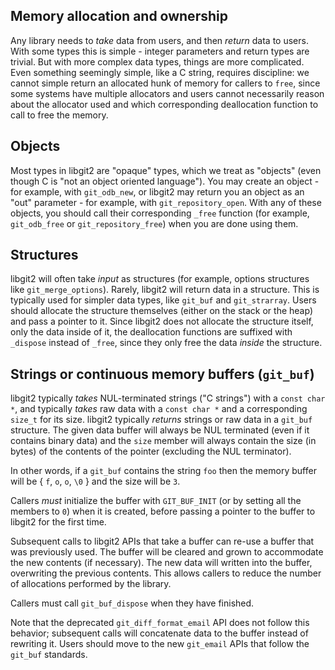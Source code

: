 Memory allocation and ownership
-------------------------------

Any library needs to _take_ data from users, and then _return_ data to
users.  With some types this is simple - integer parameters and return
types are trivial.  But with more complex data types, things are more
complicated.  Even something seemingly simple, like a C string, requires
discipline: we cannot simple return an allocated hunk of memory for
callers to `free`, since some systems have multiple allocators and users
cannot necessarily reason about the allocator used and which corresponding
deallocation function to call to free the memory.

## Objects

Most types in libgit2 are "opaque" types, which we treat as "objects" (even
though C is "not an object oriented language").  You may create an object -
for example, with `git_odb_new`, or libgit2 may return you an object as an
"out" parameter - for example, with `git_repository_open`.  With any of
these objects, you should call their corresponding `_free` function (for
example, `git_odb_free` or `git_repository_free`) when you are done using
them.

## Structures

libgit2 will often take _input_ as structures (for example, options
structures like `git_merge_options`).  Rarely, libgit2 will return data in
a structure.  This is typically used for simpler data types, like `git_buf`
and `git_strarray`.  Users should allocate the structure themselves (either
on the stack or the heap) and pass a pointer to it.  Since libgit2 does not
allocate the structure itself, only the data inside of it, the deallocation
functions are suffixed with `_dispose` instead of `_free`, since they only
free the data _inside_ the structure.

## Strings or continuous memory buffers (`git_buf`)

libgit2 typically _takes_ NUL-terminated strings ("C strings") with a
`const char *`, and typically _takes_ raw data with a `const char *` and a
corresponding `size_t` for its size.  libgit2 typically _returns_ strings
or raw data in a `git_buf` structure.  The given data buffer will always be
NUL terminated (even if it contains binary data) and the `size` member will
always contain the size (in bytes) of the contents of the pointer (excluding
the NUL terminator).

In other words, if a `git_buf` contains the string `foo` then the memory
buffer will be { `f`, `o`, `o`, `\0` } and the size will be `3`.

Callers _must_ initialize the buffer with `GIT_BUF_INIT` (or by setting
all the members to `0`) when it is created, before passing a pointer
to the buffer to libgit2 for the first time.

Subsequent calls to libgit2 APIs that take a buffer can re-use a
buffer that was previously used.  The buffer will be cleared and grown
to accommodate the new contents (if necessary).  The new data will
written into the buffer, overwriting the previous contents.  This
allows callers to reduce the number of allocations performed by the
library.

Callers must call `git_buf_dispose` when they have finished.

Note that the deprecated `git_diff_format_email` API does not follow
this behavior; subsequent calls will concatenate data to the buffer
instead of rewriting it.  Users should move to the new `git_email`
APIs that follow the `git_buf` standards.
